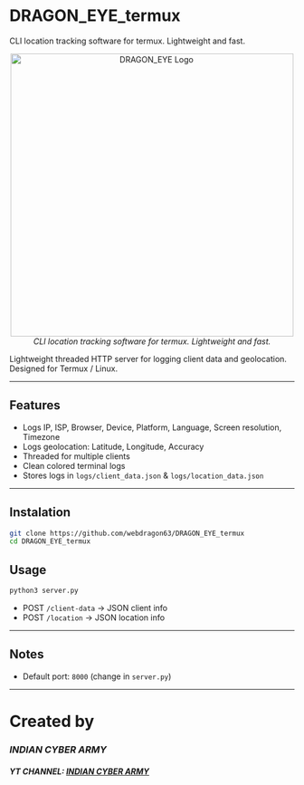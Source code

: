 # DRAGON_EYE_termux
CLI location tracking software for termux. Lightweight and fast.
<p align="center">
  <img src="https://github.com/user-attachments/assets/500b69d0-9be4-46ee-b527-4878419a6ee0" alt="DRAGON_EYE Logo" width="500"/>
  <br>
  <em>CLI location tracking software for termux. Lightweight and fast.</em>
</p>

Lightweight threaded HTTP server for logging client data and geolocation.  
Designed for Termux / Linux.

---

## Features
- Logs IP, ISP, Browser, Device, Platform, Language, Screen resolution, Timezone
- Logs geolocation: Latitude, Longitude, Accuracy
- Threaded for multiple clients
- Clean colored terminal logs
- Stores logs in `logs/client_data.json` & `logs/location_data.json`

---

## Instalation
```bash
git clone https://github.com/webdragon63/DRAGON_EYE_termux
cd DRAGON_EYE_termux
```
## Usage
```bash
python3 server.py
````

* POST `/client-data` → JSON client info
* POST `/location` → JSON location info

---

## Notes

* Default port: `8000` (change in `server.py`)

---


  # Created by
### ***INDIAN CYBER ARMY***
#### ***YT CHANNEL: [INDIAN CYBER ARMY](https://www.youtube.com/@webdragon63)***
```
